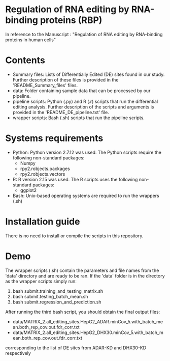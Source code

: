 # Regulation of RNA editing by RNA-binding proteins (RBP)

In reference to the Manuscript : "Regulation of RNA editing by RNA-binding proteins in human cells"

# Contents 
- Summary files: Lists of Differentially Edited (DE) sites found in our study. Further description of 
  these files is provided in the 'README_Summary_files' files. 
- data: Folder containing sample data that can be processed by our pipeline. 
- pipeline scripts: Python (.py) and R (.r) scripts that run the differential editing analysis. Further 
  description of the scripts and arguments is provided in the 'README_DE_pipeline.txt' file.
- wrapper scripts: Bash (.sh) scripts that run the pipeline scripts. 

# Systems requirements
- Python: Python version 2.7.12 was used. The Python scripts require the following non-standard 
  packages:
  - Numpy 
  - rpy2.robjects.packages
  - rpy2.robjects.vectors
- R: R version 2.15 was used. The R scripts uses the following non-standard packages:
  - ggplot2
- Bash: Unix-based operating systems are required to run the wrappers (.sh) 
  
# Installation guide
There is no need to install or compile the scripts in this repository. 

# Demo
The wrapper scripts (.sh) contain the parameters and file names from the 'data' directory
and are ready to be ran. If the 'data' folder is in the directory as the wrapper scripts simply run:
1. bash submit.training_and_testing_matrix.sh  
2. bash submit.testing_batch_mean.sh
3. bash submit.regression_and_prediction.sh

After running the third bash script, you should obtain the final output files:
- data/MATRIX_2.all_editing_sites.HepG2_ADAR.minCov_5.with_batch_mean.both_rep_cov.out.fdr_corr.txt
- data/MATRIX_2.all_editing_sites.HepG2_DHX30.minCov_5.with_batch_mean.both_rep_cov.out.fdr_corr.txt

corresponding to the list of DE sites from ADAR-KD and DHX30-KD respectively

